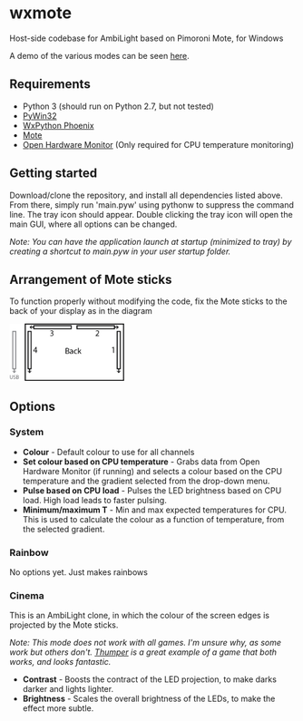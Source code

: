 # wxmote
Host-side codebase for AmbiLight based on Pimoroni Mote, for Windows

A demo of the various modes can be seen [here](https://twitter.com/jtc9242/status/804073090993049602).

## Requirements
* Python 3 (should run on Python 2.7, but not tested)
* [PyWin32](https://pypi.python.org/pypi/pypiwin32)
* [WxPython Phoenix](https://wiki.wxpython.org/ProjectPhoenix)
* [Mote](https://github.com/pimoroni/mote)
* [Open Hardware Monitor](http://openhardwaremonitor.org/) (Only required for CPU temperature monitoring)

## Getting started
Download/clone the repository, and install all dependencies listed above.
From there, simply run 'main.pyw' using pythonw to suppress the command line. The tray icon should appear.
Double clicking the tray icon will open the main GUI, where all options can be changed.

*Note: You can have the application launch at startup (minimized to tray) by creating a shortcut to main.pyw in your user startup folder.*

## Arrangement of Mote sticks
To function properly without modifying the code, fix the Mote sticks to the back of your display as in the diagram

<img src="https://raw.githubusercontent.com/jtc42/wxmote/master/resources/layout.png" width="40%"/>

## Options
### System
* **Colour** - Default colour to use for all channels
* **Set colour based on CPU temperature** - Grabs data from Open Hardware Monitor (if running) and selects a colour based on the CPU temperature and the gradient selected from the drop-down menu.
* **Pulse based on CPU load** - Pulses the LED brightness based on CPU load. High load leads to faster pulsing.
* **Minimum/maximum T** - Min and max expected temperatures for CPU. This is used to calculate the colour as a function of temperature, from the selected gradient.

### Rainbow
No options yet. Just makes rainbows

### Cinema
This is an AmbiLight clone, in which the colour of the screen edges is projected by the Mote sticks.

*Note: This mode does not work with all games. I'm unsure why, as some work but others don't. [Thumper](http://store.steampowered.com/app/356400/) is a great example of a game that both works, and looks fantastic.*
* **Contrast** - Boosts the contract of the LED projection, to make darks darker and lights lighter.
* **Brightness** - Scales the overall brightness of the LEDs, to make the effect more subtle.
